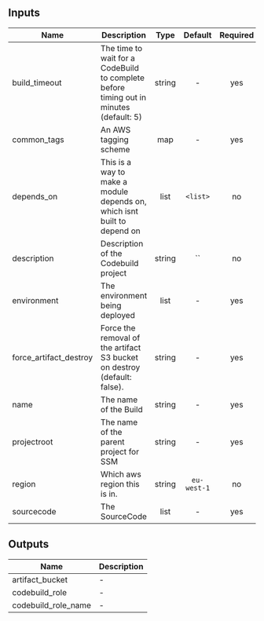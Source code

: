 ## Inputs

| Name | Description | Type | Default | Required |
|------|-------------|:----:|:-----:|:-----:|
| build_timeout | The time to wait for a CodeBuild to complete before timing out in minutes (default: 5) | string | - | yes |
| common_tags | An AWS tagging scheme | map | - | yes |
| depends_on | This is a way to make a module depends on, which isnt built to depend on | list | `<list>` | no |
| description | Description of the Codebuild project | string | `` | no |
| environment | The environment being deployed | list | - | yes |
| force_artifact_destroy | Force the removal of the artifact S3 bucket on destroy (default: false). | string | - | yes |
| name | The name of the Build | string | - | yes |
| projectroot | The name of the parent project for SSM | string | - | yes |
| region | Which aws region this is in. | string | `eu-west-1` | no |
| sourcecode | The SourceCode | list | - | yes |

## Outputs

| Name | Description |
|------|-------------|
| artifact_bucket | - |
| codebuild_role | - |
| codebuild_role_name | - |

